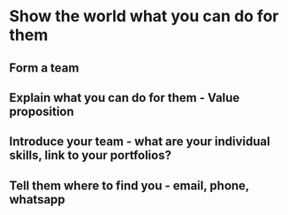 # Show the world what you can do for them

## Form a team

## Explain what you can do for them - Value proposition 

## Introduce your team - what are your individual skills, link to your portfolios? 

## Tell them where to find you - email, phone, whatsapp 
